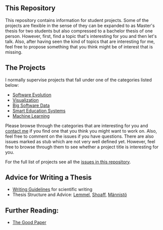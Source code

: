 ## This Repository

This repository contains information for student projects. Some of the projects are flexible in the sense of they can be expanded to as Master's thesis for two students but also compressed to a bachelor thesis of one person. However, first, find a topic that's interesting for you and then let's talk. Also, after having seen the kind of topics that are interesting for me, feel free to propose something that you think might be of interest that is missing. 


## The Projects

I normally supervise projects that fall under one of the categories listed below: 

* [Software Evolution](../../issues?q=is%3Aissue+is%3Aopen+label%3A%22software+evolution%22)
* [Visualization](../../issues?q=is%3Aissue+is%3Aopen+label%3Avisualization)
* [Big Software Data](https://github.com/mircealungu/student-projects/issues?q=is%3Aissue+is%3Aopen+label%3A%22big+software+data%22)
* [Smart Education Systems](https://github.com/mircealungu/student-projects/issues?q=is%3Aissue+is%3Aopen+label%3A%22personalized+learning%22)
* [Machine Learning](https://github.com/mircealungu/student-projects/issues?q=is%3Aissue+is%3Aopen+label%3Amachine-learning)

Please browse through the categories that are interesting for you and [contact me](https://mircealungu.github.io/#contact) if you find one that you think you might want to work on. Also, feel free to comment on the issues if you have questions. There are also issues marked as stub which are not very well defined yet. However, feel free to browse through them to see whether a project title is interesting for you.

For the full list of projects see all the [issues in this repository](https://github.com/mircealungu/student-projects/issues?q=is%3Aopen+is%3Aissue). 




## Advice for Writing a Thesis

- [Writing Guidelines](https://github.com/mircealungu/student-projects/blob/master/writing_guidelines/README.md) for scientific writing
- Thesis Structure and Advice: [Lemmel](http://softlang.wikidot.com/info:thesis-structure), [Shoaff](https://cs.fit.edu/~wds/guides/howto/), [Männistö](https://www.cs.helsinki.fi/u/tomimann/Instructions/MastersThesisInstructions.html)

## Further Reading:
- [The Good Paper](https://samfundslitteratur.dk/bog/good-paper)
